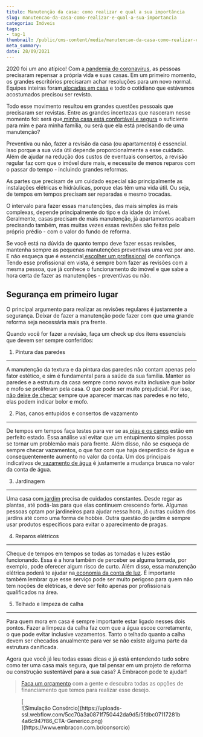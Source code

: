```yaml
---
titulo: Manutenção da casa: como realizar e qual a sua importância
slug: manutencao-da-casa-como-realizar-e-qual-a-sua-importancia
categoria: Imóveis
tags:
- tag-1
thumbnail: /public/cms-content/media/manutencao-da-casa-como-realizar-e-qual-a-sua-importancia.jpg
meta_summary: 
date: 28/09/2021
---
```

2020 foi um ano atípico! Com a[ pandemia do coronavírus](https://www.embracon.com.br/blog/habitos-de-consumo-antes-durante-e-pos-pandemia), as pessoas precisaram repensar a própria vida e suas casas. Em um primeiro momento, os grandes escritórios precisaram achar resoluções para um novo normal. Equipes inteiras foram[ alocadas em casa](https://www.embracon.com.br/blog/home-office-5-dicas-para-manter-o-cantinho-de-trabalho-organizado) e todo o cotidiano que estávamos acostumados precisou ser revisto.

Todo esse movimento resultou em grandes questões pessoais que precisaram ser revistas. Entre as grandes incertezas que nasceram nesse momento foi: será que[ minha casa está confortável e segura](https://www.embracon.com.br/blog/quando-e-por-que-reformar-a-sua-casa-saiba-aqui) o suficiente para mim e para minha família, ou será que ela está precisando de uma manutenção?

Preventiva ou não, fazer a revisão da casa (ou apartamento) é essencial. Isso porque a sua vida útil depende proporcionalmente a esse cuidado. Além de ajudar na redução dos custos de eventuais consertos, a revisão regular faz com que o imóvel dure mais, e necessite de menos reparos com o passar do tempo - incluindo grandes reformas.

As partes que precisam de um cuidado especial são principalmente as instalações elétricas e hidráulicas, porque elas têm uma vida útil. Ou seja, de tempos em tempos precisam ser reparadas e mesmo trocadas.

O intervalo para fazer essas manutenções, das mais simples às mais complexas, depende principalmente do tipo e da idade do imóvel. Geralmente, casas precisam de mais manutenção, já apartamentos acabam precisando também, mas muitas vezes essas revisões são feitas pelo próprio prédio - com o valor do fundo de reforma.

Se você está na dúvida de quanto tempo deve fazer essas revisões, mantenha sempre as pequenas manutenções preventivas uma vez por ano. E não esqueça que é essencial[ escolher um profissional](https://www.embracon.com.br/blog/afinal-preciso-de-um-engenheiro-de-obras-para-reformar-a-minha-casa) de confiança. Tendo esse profissional em vista, é sempre bom fazer as revisões com a mesma pessoa, que já conhece o funcionamento do imóvel e que sabe a hora certa de fazer as manutenções - preventivas ou não.

Segurança em primeiro lugar
---------------------------

O principal argumento para realizar as revisões regulares é justamente a segurança. Deixar de fazer a manutenção pode fazer com que uma grande reforma seja necessária mais pra frente.

Quando você for fazer a revisão, faça um check up dos itens essenciais que devem ser sempre conferidos:

1. Pintura das paredes
----------------------

A manutenção da textura e da pintura das paredes não contam apenas pelo fator estético, e sim é fundamental para a saúde da sua família. Manter as paredes e a estrutura da casa sempre como novos evita inclusive que bolor e mofo se proliferam pela casa. O que pode ser muito prejudicial. Por isso,[ não deixe de checar](https://www.embracon.com.br/blog/quando-reformar-a-casa-5-sinais-de-que-ja-chegou-a-hora) sempre que aparecer marcas nas paredes e no teto, elas podem indicar bolor e mofo.

2. Pias, canos entupidos e consertos de vazamento
-------------------------------------------------

De tempos em tempos faça testes para ver se as[ pias e os canos](https://www.embracon.com.br/blog/reforma-de-banheiro-3-dicas-para-fazer-sem-muita-bagunca) estão em perfeito estado. Essa análise vai evitar que um entupimento simples possa se tornar um problemão mais para frente. Além disso, não se esqueça de sempre checar vazamentos, o que faz com que haja desperdício de água e consequentemente aumento no valor da conta. Um dos principais indicativos de[ vazamento de água](https://www.embracon.com.br/blog/saiba-o-que-fazer-para-evitar-infiltracao-na-sua-casa) é justamente a mudança brusca no valor da conta de água.

3. Jardinagem
-------------

Uma casa com[ jardim](https://www.embracon.com.br/blog/como-ter-um-jardim-de-inverno-em-casa) precisa de cuidados constantes. Desde regar as plantas, até podá-las para que elas continuem crescendo forte. Algumas pessoas optam por jardineiros para ajudar nessa hora, já outras cuidam dos jardins até como uma forma de hobbie. Outra questão do jardim é sempre usar produtos específicos para evitar o aparecimento de pragas.

4. Reparos elétricos
--------------------

Cheque de tempos em tempos se todas as tomadas e luzes estão funcionando. Essa é a hora também de perceber se alguma tomada, por exemplo, pode oferecer algum risco de curto. Além disso, essa manutenção elétrica poderá te ajudar na[ economia da conta de luz](https://www.embracon.com.br/blog/10-principais-dicas-para-transformar-sua-residencia-em-uma-casa-sustentavel). É importante também lembrar que esse serviço pode ser muito perigoso para quem não tem noções de elétricas, e deve ser feito apenas por profissionais qualificados na área.

5. Telhado e limpeza de calha
-----------------------------

Para quem mora em casa é sempre importante estar ligado nesses dois pontos. Fazer a limpeza da calha faz com que a água escoe corretamente, o que pode evitar inclusive vazamentos. Tanto o telhado quanto a calha devem ser checados anualmente para ver se não existe alguma parte da estrutura danificada.

Agora que você já leu todas essas dicas e já está entendendo tudo sobre como ter uma casa mais segura, que tal pensar em um projeto de reforma ou construção sustentável para a sua casa? A Embracon pode te ajudar!

> [Faça um orçamento](https://www.embracon.com.br/consorcio) com a gente e descubra todas as opções de financiamento que temos para realizar esse desejo.

<figure class="w-richtext-figure-type-image w-richtext-align-center">[<div>![Simulação Consórcio](https://uploads-ssl.webflow.com/5cc70a3a0871f750442da9d5/5fdbc07117281b4a6c947f86_CTA-Generico.png)</div>](https://www.embracon.com.br/consorcio)</figure>
